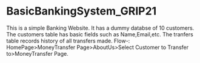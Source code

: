 # BasicBankingSystem_GRIP21

This is a simple Banking Website. 
It has a dummy databse of 10 customers. The customers table has basic fields such as Name,Email,etc. 
The tranfers table records history of all transfers made.
Flow-: HomePage>MoneyTransfer Page>AboutUs>Select Customer to Transfer to>MoneyTransfer Page.
